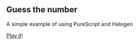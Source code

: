 Guess the number
----------------

A simple example of using PureScript and Halogen

[Play it](https://soupi.github.io/guess-num)!
